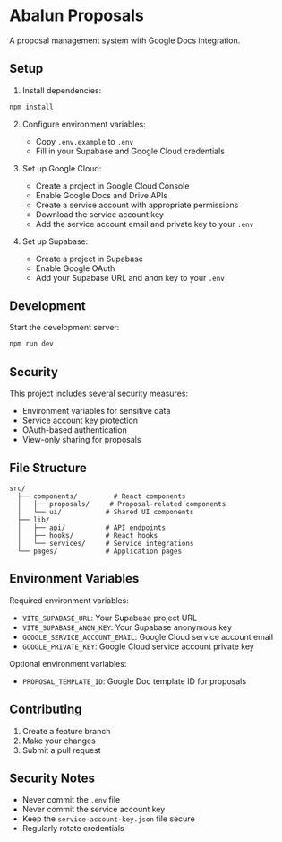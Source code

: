 # Abalun Proposals

A proposal management system with Google Docs integration.

## Setup

1. Install dependencies:
```bash
npm install
```

2. Configure environment variables:
   - Copy `.env.example` to `.env`
   - Fill in your Supabase and Google Cloud credentials

3. Set up Google Cloud:
   - Create a project in Google Cloud Console
   - Enable Google Docs and Drive APIs
   - Create a service account with appropriate permissions
   - Download the service account key
   - Add the service account email and private key to your `.env`

4. Set up Supabase:
   - Create a project in Supabase
   - Enable Google OAuth
   - Add your Supabase URL and anon key to your `.env`

## Development

Start the development server:

```bash
npm run dev
```

## Security

This project includes several security measures:

- Environment variables for sensitive data
- Service account key protection
- OAuth-based authentication
- View-only sharing for proposals

## File Structure

```
src/
  ├── components/         # React components
  │   ├── proposals/     # Proposal-related components
  │   └── ui/           # Shared UI components
  ├── lib/
  │   ├── api/          # API endpoints
  │   ├── hooks/        # React hooks
  │   └── services/     # Service integrations
  └── pages/            # Application pages
```

## Environment Variables

Required environment variables:

- `VITE_SUPABASE_URL`: Your Supabase project URL
- `VITE_SUPABASE_ANON_KEY`: Your Supabase anonymous key
- `GOOGLE_SERVICE_ACCOUNT_EMAIL`: Google Cloud service account email
- `GOOGLE_PRIVATE_KEY`: Google Cloud service account private key

Optional environment variables:

- `PROPOSAL_TEMPLATE_ID`: Google Doc template ID for proposals

## Contributing

1. Create a feature branch
2. Make your changes
3. Submit a pull request

## Security Notes

- Never commit the `.env` file
- Never commit the service account key
- Keep the `service-account-key.json` file secure
- Regularly rotate credentials
